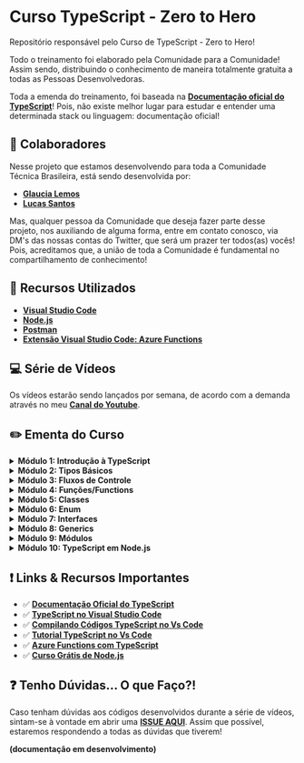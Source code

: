 # Curso TypeScript - Zero to Hero

Repositório responsável pelo Curso de TypeScript - Zero to Hero!

Todo o treinamento foi elaborado pela Comunidade para a Comunidade! Assim sendo, distribuindo o conhecimento de maneira totalmente gratuita a todas as Pessoas Desenvolvedoras.

Toda a emenda do treinamento, foi baseada na **[Documentação oficial do TypeScript](https://www.typescriptlang.org/docs/handbook/intro.html)**! Pois, não existe melhor lugar para estudar e entender uma determinada stack ou linguagem: documentação oficial!


## 🏃 Colaboradores

Nesse projeto que estamos desenvolvendo para toda a Comunidade Técnica Brasileira, está sendo desenvolvida por:

- **[Glaucia Lemos](https://twitter.com/glaucia_lemos86)** 
- **[Lucas Santos](https://twitter.com/_StaticVoid)**

Mas, qualquer pessoa da Comunidade que deseja fazer parte desse projeto, nos auxiliando de alguma forma, entre em contato conosco, via DM's das nossas contas do Twitter, que será um prazer ter todos(as) vocês! Pois, acreditamos que, a união de toda a Comunidade é fundamental no compartilhamento de conhecimento!

## 🚀 Recursos Utilizados 

* **[Visual Studio Code](https://code.visualstudio.com/?WT.mc_id=javascript-14034-gllemos)**
* **[Node.js](https://nodejs.org/en/)**
* **[Postman](https://www.getpostman.com/)**
* **[Extensão Visual Studio Code: Azure Functions](https://marketplace.visualstudio.com/items?itemName=ms-azuretools.vscode-azurefunctions&WT.mc_id=javascript-14034-gllemos)**

## 💻 Série de Vídeos 

Os vídeos estarão sendo lançados por semana, de acordo com a demanda através no meu **[Canal do Youtube](https://bit.ly/youtube-canal-glaucialemos)**.

## ✏️ Ementa do Curso

<details><summary><b>Módulo 1: Introdução à TypeScript</b></summary>

- 1.1 - O que é TypeScript? 
- 1.2 - Conhecendo o Playground do TypeScript 
- 1.3 - Preparando o Ambiente de Desenvolvimento para o TypeScript 
- 1.4 - Instalando o Visual Studio Code e suas Extensões 
- 1.5 - Criando o nosso primeiro programa no Typescript – Hello World 
    - Demo 1.5 - Primeiro Programa em TypeScript – Hello World 
- 1.6 - E por que usar o TypeScript? 
</details>

<details><summary><b>Módulo 2: Tipos Básicos  </b></summary>

- 2.1 - Type Annotation 
    - Demo 2.1  
- 2.2 - Number 
    - Demo 2.2 
- 2.3 - Boolean 
    - Demo 2.3 
- 2.4 - String 
    - Demo 2.4 
- 2.5 - Array 
    - Demo 2.5 
- 2.6 - Tuple 
    - Demo 2.6 
- 2.7 - Enum 
    - Demo 2.7  
- 2.8 - Unknown 
    - Demo 2.8 
- 2.9 - Any 
    - Demo 2.9 
- 2.10 - Void 
    - Demo 2.10 
- 2.11 - Null and Undefined 
    - Demo 2.11 
- 2.12 - Never 
    - Demo 2.12 
- 2.13 - Object 
    - Demo 2.13 
- 2.14 - Union Types 
    - Demo 2.14 
- 2.15 - Type Aliases 
    - Demo 2.15 
- 2.16 - String Literals 
    - Demo 2.16 
- 2.17 - Type Inference 
    - Demo 2.17 
- 2.18 - Type Assertions 
    - Demo 2.18 
- 2.19 - Algumas observações do uso do ‘let’ 
    - Demo 2.19 
</details>

<details><summary><b>Módulo 3: Fluxos de Controle</b></summary>

- 3.1 - Condicional if...else 
    - Demo 3.1 
- 3.2 - Condicional switch... case 
    - Demo 3.2 
- 3.3 - Condicional for 
    - Demo 3.3 
- 3.4 - Condicional while 
    - Demo 3.4 
- 3.5 - Condicional do...while 
    - Demo 3.5 
- 3.6 - break 
    - Demo 3.6 
- 3.7 - continue 
    - Demo 3.7 
</details>

<details><summary><b>Módulo 4: Funções/Functions </b></summary>

- 4.1 - Introdução à Funções/Functions  
    - Demo 4.1 
- 4.2 - Tipos de Funções 
    - Demo 4.2 
- 4.3 - Optional Parameters  
    - Demo 4.3 
- 4.4 - Default Parameters 
    - Demo 4.4 
- 4.5 - Rest Parameters 
    - Demo 4.5 
- 4.6 - Uso do ‘this’ e Arrow Functions 
    - Demo 4.6 
- 4.7 - this Parameters 
    - Demo 4.7 
- 4.8 - this Parameters em Callbacks 
    - Demo 4.8 
- 4.9 - Function Overloadings 
    - Demo 4.9 
</details>

<details><summary><b>Módulo 5: Classes</b></summary>

- 5.1 - Introdução à Classes 
    - Demo 5.1 
- 5.2 - Modificadores de Acesso em TypeScript 
    - Demo 5.2 
- 5.3 - Modificadores readonly 
    - Demo 5.3 
- 5.4 - Uso dos Getters & Setters 
    - Demo 5.4 
- 5.5 - Heranças 
    - Demo 5.5 
- 5.6 - Métodos estáticos & Propriedades 
    - Demo 5.6 
- 5.7 - Classes Abstratas 
    - Demo 5.7  
- 5.8 - Técnicas Avançadas 
    - Demo 5.8 
- 5.9 - Constructor Functions 
    - Demo 5.9 
- 5.10 - Usando classes como Interfaces 
    - Demo 5.10 
</details>

<details><summary><b>Módulo 6: Enum</b></summary>

- 6.1 - Enums Numéricos 
    - Demo 6.1 
- 6.2 - Enums String 
    - Demo 6.2 
- 6.3 - Enums Heterogêneos 
    - Demo 6.3 
- 6.4 - Union Enums e Enum member Types 
    - Demo 6.4 
</details>

<details><summary><b>Módulo 7: Interfaces</b></summary>

- 7.1 - Introdução à Interfaces 
    - Demo 7.1 
- 7.2 - Optional Properties 
    - Demo 7.2 
- 7.3 - Propriedades Readonly 
    - Demo 7.3 
- 7.4 - readonly vs const 
    - Demo 7.4 
- 7.5 - Class Types 
    - Demo 7.5 
- 7.6 - Hybrid Types 
    - Demo 7.6 
- 7.7 - Extendendo Interfaces de Classes 
    - Demo 7.7 
</details>

<details><summary><b>Módulo 8: Generics</b></summary>

- 8.1 - Introdução a Generics em TypeScript 
    - Demo 8.1 
- 8.2 - Trabalhando com Tipos de Variáveis - Genéricas 
    - Demo 8.2  
- 8.3 - Generic Types 
    - Demo 8.3 
- 8.4 - Generic Classes 
    - Demo 8.4  
- 8.5 - Generic Constraints 
    - Demo 8.5 
- 8.6 - Generic Interfaces 
    - Demo 8.6 
- 8.7 - Usando Type Parameters em Generics 
    - Demo 8.7 
- 8.8 - Usando Class Types em Generics 
    - Demo 8.8 
</details>

<details><summary><b>Módulo 9: Módulos</b></summary>

- 9.1 - Introdução à Modules no Typescript 
    - Demo 9.1 
- 9.2 - Usando Function Modules 
    - Demo 9.2 
- 9.3 - Default Exports 
    - Demo 9.3 
- 9.4 - Class Modules 
    - Demo 9.4 
- 9.5 - Usando aliases Class Modules em - TypeScript 
    - Demo 9.5 
</details>

<details><summary><b> Módulo 10: TypeScript em Node.js</b></summary>

- 10.1 - Como podemos usar o Node.js com TypeScript 
    - Demo 10.1 
- 10.2 - Workshop – Criando uma API usando TypeScript & Azure Functions (Serverless) persistindo no Azure CosmosDB 
</details>

## ❗️ Links & Recursos Importantes

- ✅ **[Documentação Oficial do TypeScript](http://typescriptlang.org/docs/handbook/)**
- ✅ **[TypeScript no Visual Studio Code](https://code.visualstudio.com/docs/languages/typescript?WT.mc_id=javascript-14034-gllemos)**
- ✅ **[Compilando Códigos TypeScript no Vs Code](https://code.visualstudio.com/docs/typescript/typescript-compiling?WT.mc_id=javascript-14034-gllemos)**
- ✅ **[Tutorial TypeScript no Vs Code](https://code.visualstudio.com/docs/typescript/typescript-tutorial?WT.mc_id=javascript-14034-gllemos)**
- ✅ **[Azure Functions com TypeScript](https://docs.microsoft.com/azure/azure-functions/create-first-function-vs-code-typescript?WT.mc_id=javascript-14034-gllemos)**
- ✅ **[Curso Grátis de Node.js](https://docs.microsoft.com/learn/paths/build-javascript-applications-nodejs/?WT.mc_id=javascript-14034-gllemos)**

## ❓ Tenho Dúvidas... O que Faço?! 

Caso tenham dúvidas aos códigos desenvolvidos durante a série de vídeos, sintam-se à vontade em abrir uma **[ISSUE AQUI](https://github.com/glaucia86/curso-typescript-zero-to-hero/issues)**. Assim que possível, estaremos respondendo a todas as dúvidas que tiverem!

**(documentação em desenvolvimento)**
